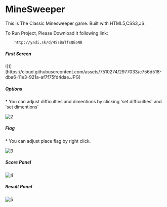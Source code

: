 MineSweeper
===========

This is The Classic Minesweeper game. Built with HTML5,CSS3,JS.


To Run Project, Please Download it following link: 

        http://yadi.sk/d/4SsBaTfsQEoNB

<h5>First Screen</h5>
![1](https://cloud.githubusercontent.com/assets/7510274/2977033/c756d518-dba6-11e3-921a-af7f75fd4dae.JPG)


<h5>Options</h5>
* You can adjust difficulties and dimentions by clicking 'set difficulties' and 'set dimentions' 

![2](https://cloud.githubusercontent.com/assets/7510274/2977034/c75aabca-dba6-11e3-9db4-ff97598687ab.JPG)

<h5>Flag</h5>
* You can adjust place flag by right click.

![3](https://cloud.githubusercontent.com/assets/7510274/2977035/c77b6af4-dba6-11e3-8958-fbb80d0c412d.jpg)

<h5>Score Panel</h5>

![4](https://cloud.githubusercontent.com/assets/7510274/2977037/c77c87ea-dba6-11e3-91cd-ef8babf5cd8f.JPG)

<h5>Result Panel</h5>

![5](https://cloud.githubusercontent.com/assets/7510274/2977036/c77b82e6-dba6-11e3-9fed-77ab54e2b076.JPG)
